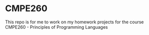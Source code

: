 # CMPE260
This repo is for me to work on my homework projects for the course CMPE260 - Principles of Programming Languages
